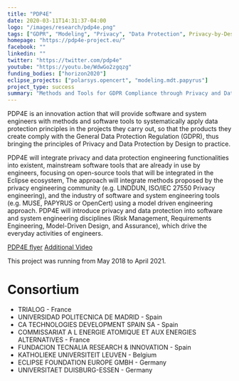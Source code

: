 ```yaml
---
title: "PDP4E"
date: 2020-03-11T14:31:37-04:00
logo: "/images/research/pdp4e.png"
tags: ["GDPR", "Modeling", "Privacy", "Data Protection", Privacy-by-Design, "Tools"]
homepage: "https://pdp4e-project.eu/"
facebook: ""
linkedin: ""
twitter: "https://twitter.com/pdp4e"
youtube: "https://youtu.be/WdwGo2zgqzg"
funding_bodies: ["horizon2020"]
eclipse_projects: ["polarsys.opencert", "modeling.mdt.papyrus"]
project_type: success
summary: "Methods and Tools for GDPR Compliance through Privacy and Data Protection Engineering"
---
```

PDP4E is an innovation action that will provide software and system engineers with methods and software tools to systematically apply data protection principles in the projects they carry out, so that the products they create comply with the General Data Protection Regulation (GDPR), thus bringing the principles of Privacy and Data Protection by Design to practice.

PDP4E will integrate privacy and data protection engineering functionalities into existent, mainstream software tools that are already in use by engineers, focusing on open-source tools that will be integrated in the Eclipse ecosystem, The approach will integrate methods proposed by the privacy engineering community (e.g. LINDDUN, ISO/IEC 27550 Privacy engineering), and the industry of software and system engineering tools (e.g. MUSE, PAPYRUS or OpenCert) using a model driven engineering approach. PDP4E will introduce privacy and data protection into software and system engineering disciplines (Risk Management, Requirements Engineering, Model-Driven Design, and Assurance), which drive the everyday activities of engineers.


[PDP4E flyer](https://upload.trialog.com/jirafeau/f.php?h=2z8WTfzf&d=1)
[Additional Video](https://youtu.be/pji6_ZMKQ1w)

This project was running from May 2018 to April 2021.

# Consortium
* TRIALOG - France
* UNIVERSIDAD POLITECNICA DE MADRID - Spain
* CA TECHNOLOGIES DEVELOPMENT SPAIN SA - Spain
* COMMISSARIAT A L ENERGIE ATOMIQUE ET AUX ENERGIES ALTERNATIVES - France
* FUNDACION TECNALIA RESEARCH & INNOVATION - Spain
* KATHOLIEKE UNIVERSITEIT LEUVEN - Belgium
* ECLIPSE FOUNDATION EUROPE GMBH - Germany
* UNIVERSITAET DUISBURG-ESSEN - Germany
